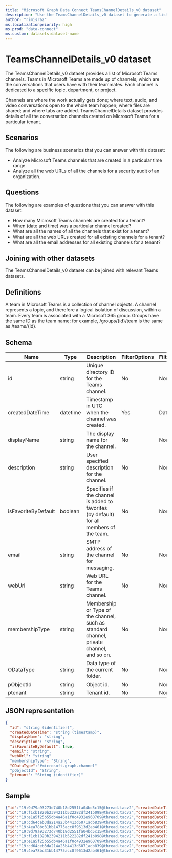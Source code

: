 ```yaml
---
title: "Microsoft Graph Data Connect TeamsChannelDetails_v0 dataset"
description: "Use the TeamsChannelDetails_v0 dataset to generate a list of Microsoft Teams channels."
author: "rimisra2"
ms.localizationpriority: high
ms.prod: "data-connect"
ms.custom: datasets:dataset-name
---
```


# TeamsChannelDetails_v0 dataset

The TeamsChannelDetails_v0 dataset provides a list of Microsoft Teams channels. Teams in Microsoft Teams are made up of channels, which are the conversations that users have with their teammates. Each channel is dedicated to a specific topic, department, or project. 

Channels are where the work actually gets done; where text, audio, and video conversations open to the whole team happen; where files are shared; and where tabs are added. TeamsChannelDetails dataset provides details of all the conversation channels created on Microsoft Teams for a particular tenant.

## Scenarios

The following are business scenarios that you can answer with this dataset:

- Analyze Microsoft Teams channels that are created in a particular time range.
- Analyze all the web URLs of all the channels for a security audit of an organization.

## Questions

The following are examples of questions that you can answer with this dataset:

- How many Microsoft Teams channels are created for a tenant?
- When (date and time) was a particular channel created?
- What are all the names of all the channels that exist for a tenant?
- What are all the web URLs created for all existing channels for a tenant?
- What are all the email addresses for all existing channels for a tenant?

## Joining with other datasets

The TeamsChannelDetails_v0 dataset can be joined with relevant Teams datasets.

## Definitions

A team in Microsoft Teams is a collection of channel objects. A channel represents a topic, and therefore a logical isolation of discussion, within a team. Every team is associated with a Microsoft 365 group. Groups have the same ID as the team name; for example, /groups/{id}/team is the same as /teams/{id}.

## Schema

| Name  | Type  |  Description  |  FilterOptions  |  FilterType  |
| ----------- | ----------- | ----------- | ----------- | ----------- |
| id |  string |  Unique directory ID for the Teams channel. |  No |  None | 
| createdDateTime |  datetime |  Timestamp in UTC when the channel was created. | Yes |  Date | 
| displayName |  string |  The display name for the channel. | No |  None | 
| description |  string |  User specified description for the channel. |  No |  None | 
| isFavoriteByDefault |  boolean |  Specifies if the channel is added to favorites (by default) for all members of the team. |  No |  None | 
| email |  string |  SMTP address of the channel for messaging. |  No |  None | 
| webUrl |  string |  Web URL for the Teams channel. |  No |  None | 
| membershipType |  string | Membership or Type of the channel, such as standard channel, private channel, and so on. |  No |  None | 
| ODataType |  string |  Data type of the current folder. |  No |  None | 
| pObjectId |  string |  Object id. |  No |  None | 
| ptenant |  string |  Tenant id. |  No |  None | 

## JSON representation

```json
{
  "id": "string (identifier)",
  "createdDateTime": "string (timestamp)",
  "displayName": "string",
  "description": "string",
  "isFavoriteByDefault": true,
  "email": "string",
  "webUrl": "string"
  "membershipType": "String",
  "ODataType":"#microsoft.graph.channel"
  "pObjectId": "String", 
  "ptenant": "String (identifier)" 
}
```

## Sample 

```json 
{"id":"19:9d79a93273d740b18d2551fa04bd5c15@thread.tacv2","createdDateTime":"2021-03-12T22:46:53Z","displayName":"General","description":"Check here for organization announcements and important info.","isFavoriteByDefault":false,"email": "9496d2eb.microsoft.com@amer.teams.ms","webUrl":"https://teams.microsoft.com/l/channel/19%3a9d79a93273d740b18d2551fa04bd5c15%40thread.tacv2/General?groupId=943ecd15-a954-40a7-9d00-3224d21dc470&tenantId=8e56195d-f07c-44f0-8108-40e4352e3e74","membershipType":"standard","ODataType":"#microsoft.graph.channel","pObjectId":"943ecd15-a954-40a7-9d00-3224d21dc470","ptenant":"8e56195d-f07c-44f0-8108-40e4352e3e74"}
{"id":"19:f1cb1820b2394211b522282df241b098@thread.tacv2","createdDateTime":"2021-12-08T23:09:45Z","displayName":"TeamChannel","description":null,"isFavoriteByDefault":false,"email":"","webUrl":"https://teams.microsoft.com/l/channel/19%3af1cb1820b2394211b522282df241b098%40thread.tacv2/Channel1TestingGroupShard?groupId=943ecd15-a954-40a7-9d00-3224d21dc470&tenantId=8e56195d-f07c-44f0-8108-40e4352e3e74","membershipType":"standard","ODataType":"#microsoft.graph.channel","pObjectId":"943ecd15-a954-40a7-9d00-3224d21dc470","ptenant":"8e56195d-f07c-44f0-8108-40e4352e3e74"}
{"id":"19:e1a5f25b55db4a46a1f0c4932e960709@thread.tacv2","createdDateTime":"2021-12-15T21:55:03Z","displayName":"ProjectDiscussion","description":"Testing description","isFavoriteByDefault":false,"email":"","webUrl":"https://teams.microsoft.com/l/channel/19%3ae1a5f25b55db4a46a1f0c4932e960709%40thread.tacv2/Channel2Test?groupId=943ecd15-a954-40a7-9d00-3224d21dc470&tenantId=8e56195d-f07c-44f0-8108-40e4352e3e74","membershipType":"standard","ODataType":"#microsoft.graph.channel","pObjectId":"943ecd15-a954-40a7-9d00-3224d21dc470","ptenant":"8e56195d-f07c-44f0-8108-40e4352e3e74"}
{"id":"19:cd64ceb3da214a23b4413d6071adb839@thread.tacv2","createdDateTime":"2021-12-15T21:55:42Z","displayName":"HRChannel","description":"public","isFavoriteByDefault":false,"email":"","webUrl":"https://teams.microsoft.com/l/channel/19%3acd64ceb3da214a23b4413d6071adb839%40thread.tacv2/channel4public?groupId=943ecd15-a954-40a7-9d00-3224d21dc470&tenantId=8e56195d-f07c-44f0-8108-40e4352e3e74","membershipType":"standard","ODataType":"#microsoft.graph.channel","pObjectId":"943ecd15-a954-40a7-9d00-3224d21dc470","ptenant":"8e56195d-f07c-44f0-8108-40e4352e3e74"}
{"id":"19:4ea78bc31bb14775acc8f9613d2ab461@thread.tacv2","createdDateTime":"2021-12-15T21:55:34Z","displayName":"Dev","description":"channel for dev discussion","isFavoriteByDefault":null,"email":"","webUrl":"https://teams.microsoft.com/l/channel/19%3a4ea78bc31bb14775acc8f9613d2ab461%40thread.tacv2/channel3+-+should+still+come+up?groupId=943ecd15-a954-40a7-9d00-3224d21dc470&tenantId=8e56195d-f07c-44f0-8108-40e4352e3e74","membershipType":"private","ODataType":"#microsoft.graph.channel","pObjectId":"943ecd15-a954-40a7-9d00-3224d21dc470","ptenant":"8e56195d-f07c-44f0-8108-40e4352e3e74"}
{"id":"19:9d79a93273d740b18d2551fa04bd5c15@thread.tacv2","createdDateTime":"2021-03-12T22:46:53Z","displayName":"General","description":"Check here for organization announcements and important info.","isFavoriteByDefault":false,"email": "9496d2eb.microsoft.com@amer.teams.ms","webUrl":"https://teams.microsoft.com/l/channel/19%3a9d79a93273d740b18d2551fa04bd5c15%40thread.tacv2/General?groupId=943ecd15-a954-40a7-9d00-3224d21dc470&tenantId=8e56195d-f07c-44f0-8108-40e4352e3e74","membershipType":"standard","ODataType":"#microsoft.graph.channel","pObjectId":"943ecd15-a954-40a7-9d00-3224d21dc470","ptenant":"8e56195d-f07c-44f0-8108-40e4352e3e74"}
{"id":"19:f1cb1820b2394211b522282df241b098@thread.tacv2","createdDateTime":"2021-12-08T23:09:45Z","displayName":"TeamChannel","description":null,"isFavoriteByDefault":false,"email":"","webUrl":"https://teams.microsoft.com/l/channel/19%3af1cb1820b2394211b522282df241b098%40thread.tacv2/Channel1TestingGroupShard?groupId=943ecd15-a954-40a7-9d00-3224d21dc470&tenantId=8e56195d-f07c-44f0-8108-40e4352e3e74","membershipType":"standard","ODataType":"#microsoft.graph.channel","pObjectId":"943ecd15-a954-40a7-9d00-3224d21dc470","ptenant":"8e56195d-f07c-44f0-8108-40e4352e3e74"}
{"id":"19:e1a5f25b55db4a46a1f0c4932e960709@thread.tacv2","createdDateTime":"2021-12-15T21:55:03Z","displayName":"ProjectDiscussion","description":"Testing description","isFavoriteByDefault":false,"email":"","webUrl":"https://teams.microsoft.com/l/channel/19%3ae1a5f25b55db4a46a1f0c4932e960709%40thread.tacv2/Channel2Test?groupId=943ecd15-a954-40a7-9d00-3224d21dc470&tenantId=8e56195d-f07c-44f0-8108-40e4352e3e74","membershipType":"standard","ODataType":"#microsoft.graph.channel","pObjectId":"943ecd15-a954-40a7-9d00-3224d21dc470","ptenant":"8e56195d-f07c-44f0-8108-40e4352e3e74"}
{"id":"19:cd64ceb3da214a23b4413d6071adb839@thread.tacv2","createdDateTime":"2021-12-15T21:55:42Z","displayName":"HRChannel","description":"public","isFavoriteByDefault":false,"email":"","webUrl":"https://teams.microsoft.com/l/channel/19%3acd64ceb3da214a23b4413d6071adb839%40thread.tacv2/channel4public?groupId=943ecd15-a954-40a7-9d00-3224d21dc470&tenantId=8e56195d-f07c-44f0-8108-40e4352e3e74","membershipType":"standard","ODataType":"#microsoft.graph.channel","pObjectId":"943ecd15-a954-40a7-9d00-3224d21dc470","ptenant":"8e56195d-f07c-44f0-8108-40e4352e3e74"}
{"id":"19:4ea78bc31bb14775acc8f9613d2ab461@thread.tacv2","createdDateTime":"2021-12-15T21:55:34Z","displayName":"Dev","description":"channel for dev discussion","isFavoriteByDefault":null,"email":"","webUrl":"https://teams.microsoft.com/l/channel/19%3a4ea78bc31bb14775acc8f9613d2ab461%40thread.tacv2/channel3+-+should+still+come+up?groupId=943ecd15-a954-40a7-9d00-3224d21dc470&tenantId=8e56195d-f07c-44f0-8108-40e4352e3e74","membershipType":"private","ODataType":"#microsoft.graph.channel","pObjectId":"943ecd15-a954-40a7-9d00-3224d21dc470","ptenant":"8e56195d-f07c-44f0-8108-40e4352e3e74"}
```
